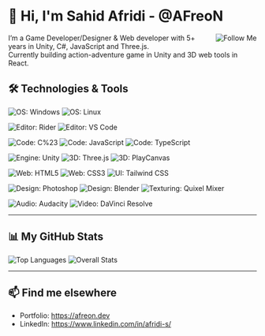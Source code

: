 <!-- ABout Me -->
# 👋 Hi, I'm Sahid Afridi - @AFreoN

<a href="https://github.com/AFreoN">
  <img align="right" alt="Follow Me" src="https://img.shields.io/github/followers/AFreoN?label=Follow&style=social" />
</a>

I’m a Game Developer/Designer & Web developer with 5+ years in Unity, C#, JavaScript and Three.js.  
Currently building action-adventure game in Unity and 3D web tools in React.

<!-- Tools -->
## 🛠 Technologies & Tools

<!-- OS -->
![OS: Windows](https://img.shields.io/badge/OS-Windows-0078D6?logo=windows&logoColor=white)
![OS: Linux](https://img.shields.io/badge/OS-Linux-000000?logo=linux&logoColor=white)

<!-- Editors -->
![Editor: Rider](https://img.shields.io/badge/Editor-Rider-000000?logo=jetbrains-rider&logoColor=white)
![Editor: VS Code](https://img.shields.io/badge/Editor-VS%20Code-007ACC?logo=visual-studio-code&logoColor=white)

<!-- Coding -->
![Code: C%23](https://img.shields.io/badge/Code-C%23-239120?logo=c-sharp&logoColor=white)
![Code: JavaScript](https://img.shields.io/badge/Code-JavaScript-F7DF1E?logo=javascript&logoColor=black)
![Code: TypeScript](https://img.shields.io/badge/Code-TypeScript-3178C6?logo=typescript&logoColor=white)

<!-- Engines & Frameworks -->
![Engine: Unity](https://img.shields.io/badge/Engine-Unity-000000?logo=unity&logoColor=white)
![3D: Three.js](https://img.shields.io/badge/3D-Three.js-000000?logo=three.js&logoColor=white)
![3D: PlayCanvas](https://img.shields.io/badge/3D-PlayCanvas-FF3433?logo=playcanvas&logoColor=white)

<!-- Web -->
![Web: HTML5](https://img.shields.io/badge/Web-HTML5-E34F26?logo=html5&logoColor=white)
![Web: CSS3](https://img.shields.io/badge/Web-CSS3-1572B6?logo=css3&logoColor=white)
![UI: Tailwind CSS](https://img.shields.io/badge/UI-Tailwind_CSS-06B6D4?logo=tailwind-css&logoColor=white)

<!-- Design & Art -->
![Design: Photoshop](https://img.shields.io/badge/Design-Photoshop-31A8FF?logo=adobe-photoshop&logoColor=white)
![Design: Blender](https://img.shields.io/badge/Design-Blender-F5792A?logo=blender&logoColor=white)
![Texturing: Quixel Mixer](https://img.shields.io/badge/Texturing-Quixel_Mixer-8338EC?logo=quixel&logoColor=white)

<!-- Audio & Video -->
![Audio: Audacity](https://img.shields.io/badge/Audio-Audacity-1CB51C?logo=audacity&logoColor=white)
![Video: DaVinci Resolve](https://img.shields.io/badge/Video-DaVinci_Resolve-000000?logo=blackmagicdesign&logoColor=white)

---

## 📊 My GitHub Stats

<!-- remove layout=compact so languages render as separate bars -->
![Top Languages](https://github-readme-stats.vercel.app/api/top-langs?username=afreon&theme=dark)
![Overall Stats](https://github-readme-stats.vercel.app/api?username=afreon&show_icons=true&theme=dark)

---

<!-- Follow -->
## 📫 Find me elsewhere

- Portfolio: https://afreon.dev  
- LinkedIn: https://www.linkedin.com/in/afridi-s/


<!--
**AFreoN/AFreoN** is a ✨ _special_ ✨ repository because its `README.md` (this file) appears on your GitHub profile.

Here are some ideas to get you started:

- 🔭 I’m currently working on ...
- 🌱 I’m currently learning ...
- 👯 I’m looking to collaborate on ...
- 🤔 I’m looking for help with ...
- 💬 Ask me about ...
- 📫 How to reach me: ...
- 😄 Pronouns: ...
- ⚡ Fun fact: ...
-->
